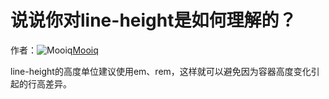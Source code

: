 # 说说你对line-height是如何理解的？

作者：![Mooiq](https://avatars.githubusercontent.com/u/31977844?s=80&u=a1320601f02b65be4360f124025e0cc6dcbb6d6b&v=4)[Mooiq](https://github/Mooiq)

line-height的高度单位建议使用em、rem，这样就可以避免因为容器高度变化引起的行高差异。
